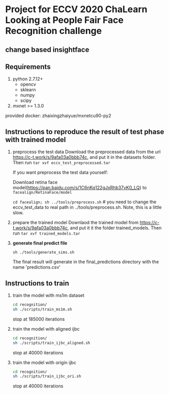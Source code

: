 # Project for ECCV 2020 ChaLearn Looking at People Fair Face Recognition challenge 
change based insightface
------
## Requirements
1. python 2.7.12+
    - opencv
    - sklearn
    - numpy
    - scipy
2. mxnet >= 1.3.0

provided docker:  zhaixingzhaiyue/mxnetcu90-py2

## Instructions to reproduce the result of test phase with trained model

1. preprocess the test data 
     Download the preprocessed data from the url https://c-t.work/s/9afa03a0bbb74c, and put it in the datasets folder. Then run `tar xvf eccv_test_preprocessed.tar`

    If you want preprocess the test data yourself:

    Download retina face model(https://pan.baidu.com/s/1C6nKq122gJxRhb37vK0_LQ) to `facealign/RetinaFace/model`

    `cd facealign; sh ../tools/preprocess.sh` # you need to change the eccv_test_data to real path in ../tools/preprocess.sh. 
    Note, this is a little slow.
2. prepare the trained model
    Downlaod the trained model from https://c-t.work/s/9afa03a0bbb74c, and put it it the folder trained_models. Then run `tar xvf trained_models.tar`

3. **generate final predict file**

    `sh ./tools/generate_sims.sh`

    The final result will generate in the final_predictions directory with the name 'predictions.csv'


## Instructions to train

1. train the model with ms1m dataset
    ```sh
    cd recognition/
    sh ./scripts/train_ms1m.sh
    ```
    stop at 185000 iterations
2. train the model with aligned ijbc

    ```sh
    cd recognition/
    sh ./scripts/train_ijbc_aligned.sh
    ```
    stop at 40000 iterations
3. train the model with origin ijbc

    ```sh
    cd recognition/
    sh ./scripts/train_ijbc_ori.sh
    ```
    stop at 40000 iterations
